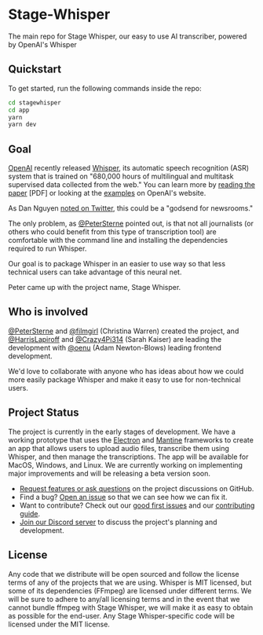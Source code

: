 # Stage-Whisper

The main repo for Stage Whisper, our easy to use AI transcriber, powered by OpenAI's Whisper

## Quickstart

To get started, run the following commands inside the repo:

```sh
cd stagewhisper
cd app
yarn
yarn dev
```

## Goal

[OpenAI](https://openai.com/blog/whisper/) recently released [Whisper](https://github.com/openai/whisper), its automatic speech recognition (ASR) system that is trained on "680,000 hours of multilingual and multitask supervised data collected from the web." You can learn more by [reading the paper](https://cdn.openai.com/papers/whisper.pdf) [PDF] or looking at the [examples](https://openai.com/blog/whisper/) on OpenAI's website.

As Dan Nguyen [noted on Twitter](https://twitter.com/dancow/status/1572749731704573957), this could be a "godsend for newsrooms."

The only problem, as [@PeterSterne](https://github.com/petersterne) pointed out, is that not all journalists (or others who could benefit from this type of transcription tool) are comfortable with the command line and installing the dependencies required to run Whisper.

Our goal is to package Whisper in an easier to use way so that less technical users can take advantage of this neural net.

Peter came up with the project name, Stage Whisper.

## Who is involved

[@PeterSterne](https://github.com/petersterne) and [@filmgirl](https://github.com/filmgirl) (Christina Warren) created the project, and [@HarrisLapiroff](https://github.com/harrislapiroff) and [@Crazy4Pi314](https://github.com/crazy4pi314) (Sarah Kaiser) are leading the development with [@oenu](https://github.com/oenu) (Adam Newton-Blows) leading frontend development.

We'd love to collaborate with anyone who has ideas about how we could more easily package Whisper and make it easy to use for non-technical users.

## Project Status

The project is currently in the early stages of development. We have a working prototype that uses the [Electron](https://www.electronjs.org/) and [Mantine](https://mantine.dev/) frameworks to create an app that allows users to upload audio files, transcribe them using Whisper, and then manage the transcriptions. The app will be available for MacOS, Windows, and Linux. We are currently working on implementing major improvements and will be releasing a beta version soon.

- [Request features or ask questions](https://github.com/Stage-Whisper/Stage-Whisper/discussions) on the project discussions on GitHub.
- Find a bug? [Open an issue](https://github.com/Stage-Whisper/Stage-Whisper/issues/choose) so that we can see how we can fix it.
- Want to contribute? Check out our [good first issues](https://github.com/Stage-Whisper/Stage-Whisper/contribute) and our [contributing guide](CONTRIBUTING).
- [Join our Discord server](https://discord.gg/rcKtzTsA) to discuss the project's planning and development.

## License

Any code that we distribute will be open sourced and follow the license terms of any of the projects that we are using. Whisper is MIT licensed, but some of its dependencies (FFmpeg) are licensed under different terms. We will be sure to adhere to any/all licensing terms and in the event that we cannot bundle ffmpeg with Stage Whisper, we will make it as easy to obtain as possible for the end-user. Any Stage Whisper-specific code will be licensed under the MIT license.

